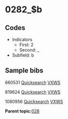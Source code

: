 # 0282\_$b

## Codes

-   Indicators
    -   First: 2
    -   Second: \_
-   Subfield: b

## Sample bibs

660531 [Quicksearch](https://search.library.yale.edu/catalog/660531) [VXWS](http://prodorbis.library.yale.edu:7014/vxws/GetHoldingsService?bibId=660531)

819624 [Quicksearch](https://search.library.yale.edu/catalog/819624) [VXWS](http://prodorbis.library.yale.edu:7014/vxws/GetHoldingsService?bibId=819624)

1080956 [Quicksearch](https://search.library.yale.edu/catalog/1080956) [VXWS](http://prodorbis.library.yale.edu:7014/vxws/GetHoldingsService?bibId=1080956)

**Parent topic:**[028](../../tags/028/028.md)

